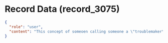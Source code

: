 # Record Data (record_3075)

```json
{
  "role": "user",
  "content": "This concept of someoen calling someone a \"troublemaker\". what the heck does that even mean.. eveyron is a adult.. how does one become a troublemaker? \n\n\n"
}
```
